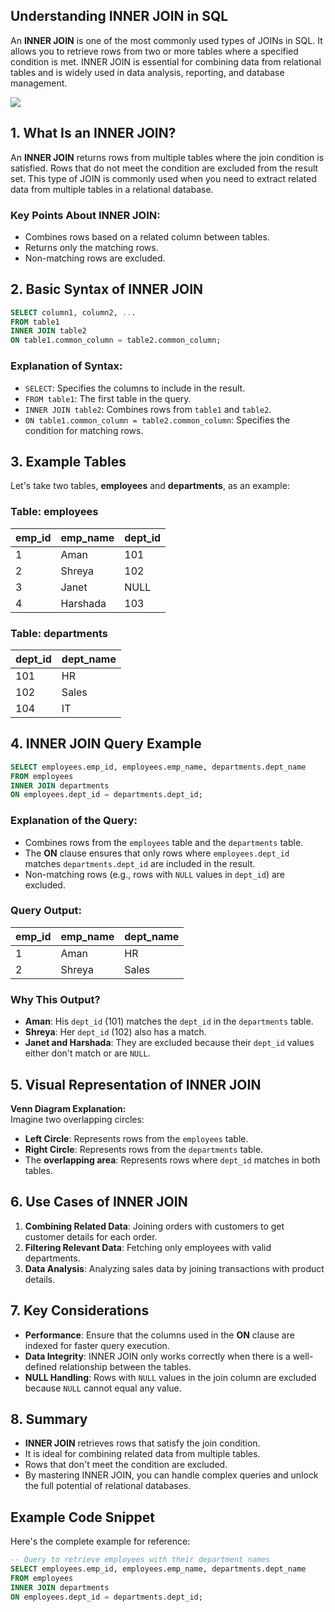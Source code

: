 ## Understanding INNER JOIN in SQL
An **INNER JOIN** is one of the most commonly used types of JOINs in SQL. It allows you to retrieve rows from two or more tables where a specified condition is met. INNER JOIN is essential for combining data from relational tables and is widely used in data analysis, reporting, and database management.

[![](https://markdown-videos-api.jorgenkh.no/youtube/WQW_bGatSzg)](https://youtu.be/WQW_bGatSzg)

## 1. What Is an INNER JOIN?
An **INNER JOIN** returns rows from multiple tables where the join condition is satisfied. Rows that do not meet the condition are excluded from the result set. This type of JOIN is commonly used when you need to extract related data from multiple tables in a relational database.

### Key Points About INNER JOIN:
- Combines rows based on a related column between tables.
- Returns only the matching rows.
- Non-matching rows are excluded.

## 2. Basic Syntax of INNER JOIN
```sql
SELECT column1, column2, ...
FROM table1
INNER JOIN table2
ON table1.common_column = table2.common_column;
```

### Explanation of Syntax:
- `SELECT`: Specifies the columns to include in the result.
- `FROM table1`: The first table in the query.
- `INNER JOIN table2`: Combines rows from `table1` and `table2`.
- `ON table1.common_column = table2.common_column`: Specifies the condition for matching rows.

## 3. Example Tables
Let's take two tables, **employees** and **departments**, as an example:  

### Table: employees
| emp_id | emp_name | dept_id |
|--------|----------|---------|
| 1      | Aman    | 101     |
| 2      | Shreya      | 102     |
| 3      | Janet  | NULL    |
| 4      | Harshada    | 103     |

### Table: departments
| dept_id | dept_name |
|---------|-----------|
| 101     | HR        |
| 102     | Sales     |
| 104     | IT        |

## 4. INNER JOIN Query Example
```sql
SELECT employees.emp_id, employees.emp_name, departments.dept_name
FROM employees
INNER JOIN departments
ON employees.dept_id = departments.dept_id;
```

### Explanation of the Query:
- Combines rows from the `employees` table and the `departments` table.
- The **ON** clause ensures that only rows where `employees.dept_id` matches `departments.dept_id` are included in the result.
- Non-matching rows (e.g., rows with `NULL` values in `dept_id`) are excluded.

### Query Output:
| emp_id | emp_name | dept_name |
|--------|----------|-----------|
| 1      | Aman    | HR        |
| 2      | Shreya      | Sales     |

### Why This Output?
- **Aman**: His `dept_id` (101) matches the `dept_id` in the `departments` table.
- **Shreya**: Her `dept_id` (102) also has a match.
- **Janet and Harshada**: They are excluded because their `dept_id` values either don't match or are `NULL`.

## 5. Visual Representation of INNER JOIN
**Venn Diagram Explanation:**  
Imagine two overlapping circles:
- **Left Circle**: Represents rows from the `employees` table.
- **Right Circle**: Represents rows from the `departments` table.
- The **overlapping area**: Represents rows where `dept_id` matches in both tables.

## 6. Use Cases of INNER JOIN
1. **Combining Related Data**: Joining orders with customers to get customer details for each order.
2. **Filtering Relevant Data**: Fetching only employees with valid departments.
3. **Data Analysis**: Analyzing sales data by joining transactions with product details.

## 7. Key Considerations
- **Performance**: Ensure that the columns used in the **ON** clause are indexed for faster query execution.
- **Data Integrity**: INNER JOIN only works correctly when there is a well-defined relationship between the tables.
- **NULL Handling**: Rows with `NULL` values in the join column are excluded because `NULL` cannot equal any value.

## 8. Summary
- **INNER JOIN** retrieves rows that satisfy the join condition.
- It is ideal for combining related data from multiple tables.
- Rows that don't meet the condition are excluded.
- By mastering INNER JOIN, you can handle complex queries and unlock the full potential of relational databases.

## Example Code Snippet
Here's the complete example for reference:
```sql
-- Query to retrieve employees with their department names
SELECT employees.emp_id, employees.emp_name, departments.dept_name
FROM employees
INNER JOIN departments
ON employees.dept_id = departments.dept_id;
```